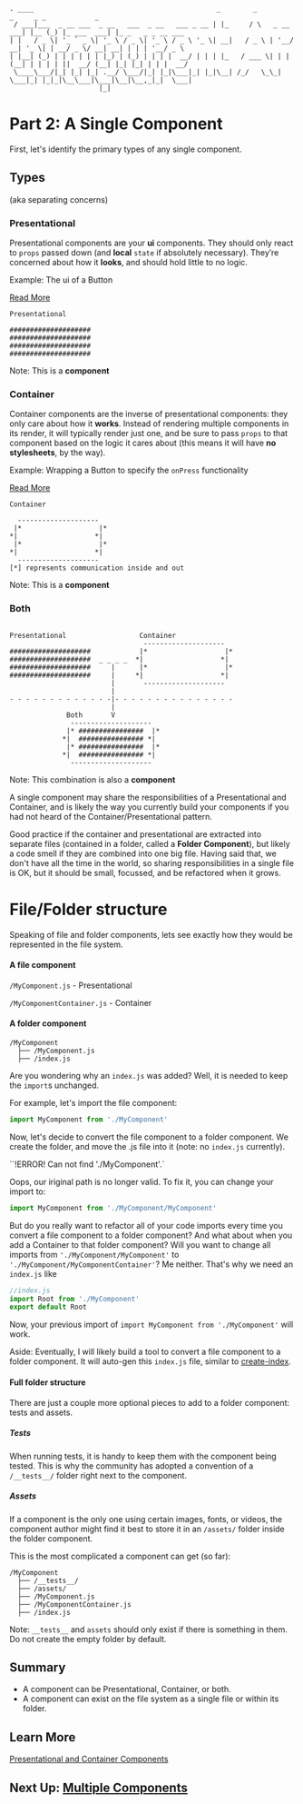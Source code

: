 ```
. ____                                             _        _             _     _ _            _                  
 / ___|___  _ __ ___  _ __   ___  _ __   ___ _ __ | |_     / \   _ __ ___| |__ (_) |_ ___  ___| |_ _   _ _ __ ___
| |   / _ \| '_ ` _ \| '_ \ / _ \| '_ \ / _ \ '_ \| __|   / _ \ | '__/ __| '_ \| | __/ _ \/ __| __| | | | '__/ _ \
| |__| (_) | | | | | | |_) | (_) | | | |  __/ | | | |_   / ___ \| | | (__| | | | | ||  __/ (__| |_| |_| | | |  __/
 \____\___/|_| |_| |_| .__/ \___/|_| |_|\___|_| |_|\__| /_/   \_\_|  \___|_| |_|_|\__\___|\___|\__|\__,_|_|  \___|
                      |_|                                                                                          
```
# Part 2: A Single Component
First, let's identify the primary types of any single component.

## Types
(aka separating concerns)

### Presentational
Presentational components are your __ui__ components. They should only react to `props` passed down (and __local__ `state` if absolutely necessary). They’re concerned about how it __looks__, and should hold little to no logic.

Example: The ui of a Button

[Read More](https://medium.com/@dan_abramov/smart-and-dumb-components-7ca2f9a7c7d0#.uy1ewt283)

```
Presentational

####################
####################
####################
####################
```

Note: This is a __component__

### Container
Container components are the inverse of presentational components: they only care about how it __works__. Instead of rendering multiple components in its render, it will typically render just one, and be sure to pass `props` to that component based on the logic it cares about (this means it will have __no stylesheets__, by the way).

Example: Wrapping a Button to specify the `onPress` functionality

[Read More](https://medium.com/@dan_abramov/smart-and-dumb-components-7ca2f9a7c7d0#.uy1ewt283)
```
Container

  --------------------
 |*                   |*
*|                   *|
 |*                   |*
*|                   *|
  --------------------
[*] represents communication inside and out
  ```

Note: This is a __component__

### Both
```

Presentational                  Container
                                 --------------------
####################            |*                   |*
####################  _ _ _ _  *|                   *|
####################     |      |*                   |*
####################     |     *|                   *|
                         |       --------------------
                         |
- - - - - - - - - - - - -|- - - - - - - - - - - - - - -
                         |
              Both       V
               --------------------
              |* ################  |*
             *|  ################ *|
              |* ################  |*
             *|  ################ *|
               --------------------
```

Note: This combination is also a __component__

A single component may share the responsibilities of a Presentational and Container, and is likely the way you currently build your components if you had not heard of the Container/Presentational pattern.

Good practice if the container and presentational are extracted into separate files (contained in a folder, called a __Folder Component__), but likely a code smell if they are combined into one big file. Having said that, we don't have all the time in the world, so sharing responsibilities in a single file is OK, but it should be small, focussed, and be refactored when it grows.

# File/Folder structure
Speaking of file and folder components, lets see exactly how they would be represented in the file system.

#### A file component
`/MyComponent.js` - Presentational

`/MyComponentContainer.js` - Container

#### A folder component
```
/MyComponent
  ├── /MyComponent.js
  ├── /index.js
```

Are you wondering why an `index.js` was added? Well, it is needed to keep the `import`s unchanged.

For example, let's import the file component:
```JavaScript
import MyComponent from './MyComponent'
```
Now, let's decide to convert the file component to a folder component. We create the folder, and move the .js file into it (note: no `index.js` currently).

``!ERROR! Can not find './MyComponent'.`

Oops, our iriginal path is no longer valid. To fix it, you can change your import to:
```JavaScript
import MyComponent from './MyComponent/MyComponent'
```

But do you really want to refactor all of your code imports every time you convert a file component to a folder component? And what about when you add a Container to that folder component? Will you want to change all imports from `'./MyComponent/MyComponent'` to `'./MyComponent/MyComponentContainer'`? Me neither. That's why we need an `index.js` like
```JavaScript
//index.js
import Root from './MyComponent'
export default Root
```
Now, your previous import of `import MyComponent from './MyComponent'` will work.

Aside: Eventually, I will likely build a tool to convert a file component to a folder component. It will auto-gen this `index.js` file, similar to [create-index](https://github.com/gajus/create-index).

#### Full folder structure
There are just a couple more optional pieces to add to a folder component: tests and assets.

##### Tests
When running tests, it is handy to keep them with the component being tested. This is why the community has adopted a convention of a `/__tests__/` folder right next to the component.

##### Assets
If a component is the only one using certain images, fonts, or videos, the component author might find it best to store it in an `/assets/` folder inside the folder component.

This is the most complicated a component can get (so far):
```
/MyComponent
  ├── /__tests__/
  ├── /assets/
  ├── /MyComponent.js
  ├── /MyComponentContainer.js
  ├── /index.js
```
Note: `__tests__` and `assets` should only exist if there is something in them. Do not create the empty folder by default.

## Summary
- A component can be Presentational, Container, or both.
- A component can exist on the file system as a single file or within its folder.

## Learn More
[Presentational and Container Components](https://medium.com/@dan_abramov/smart-and-dumb-components-7ca2f9a7c7d0#.uy1ewt283)

## Next Up: [Multiple Components](https://github.com/kylpo/react-playbook/blob/master/component-architecture/3_Multiple-Components.md)
